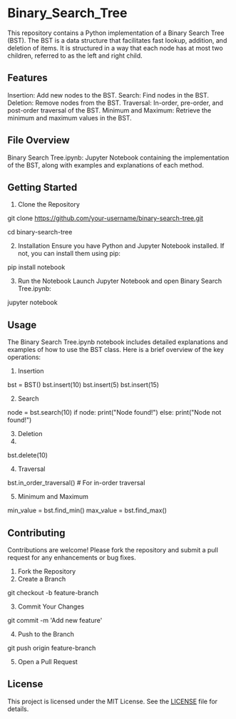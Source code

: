 # Binary_Search_Tree
This repository contains a Python implementation of a Binary Search Tree (BST). The BST is a data structure that facilitates fast lookup, addition, and deletion of items. It is structured in a way that each node has at most two children, referred to as the left and right child.

## Features
Insertion: Add new nodes to the BST.
Search: Find nodes in the BST.
Deletion: Remove nodes from the BST.
Traversal: In-order, pre-order, and post-order traversal of the BST.
Minimum and Maximum: Retrieve the minimum and maximum values in the BST.

## File Overview
Binary Search Tree.ipynb: Jupyter Notebook containing the implementation of the BST, along with examples and explanations of each method.

## Getting Started
1. Clone the Repository

git clone https://github.com/your-username/binary-search-tree.git

cd binary-search-tree


2. Installation
Ensure you have Python and Jupyter Notebook installed. If not, you can install them using pip:

pip install notebook


3. Run the Notebook
Launch Jupyter Notebook and open Binary Search Tree.ipynb:

jupyter notebook

## Usage
The Binary Search Tree.ipynb notebook includes detailed explanations and examples of how to use the BST class. Here is a brief overview of the key operations:

1. Insertion

bst = BST()
bst.insert(10)
bst.insert(5)
bst.insert(15)

2. Search

node = bst.search(10)
if node:
    print("Node found!")
else:
    print("Node not found!")

3. Deletion
4. 
bst.delete(10)

4. Traversal

bst.in_order_traversal()  # For in-order traversal

5. Minimum and Maximum

min_value = bst.find_min()
max_value = bst.find_max()

## Contributing
Contributions are welcome! Please fork the repository and submit a pull request for any enhancements or bug fixes.

1. Fork the Repository
2. Create a Branch

git checkout -b feature-branch

3. Commit Your Changes

git commit -m 'Add new feature'

4. Push to the Branch

git push origin feature-branch

5. Open a Pull Request
   
## License
This project is licensed under the MIT License. See the [LICENSE](https://github.com/JaCar-868/Disease-Progression/blob/main/LICENSE) file for details.
